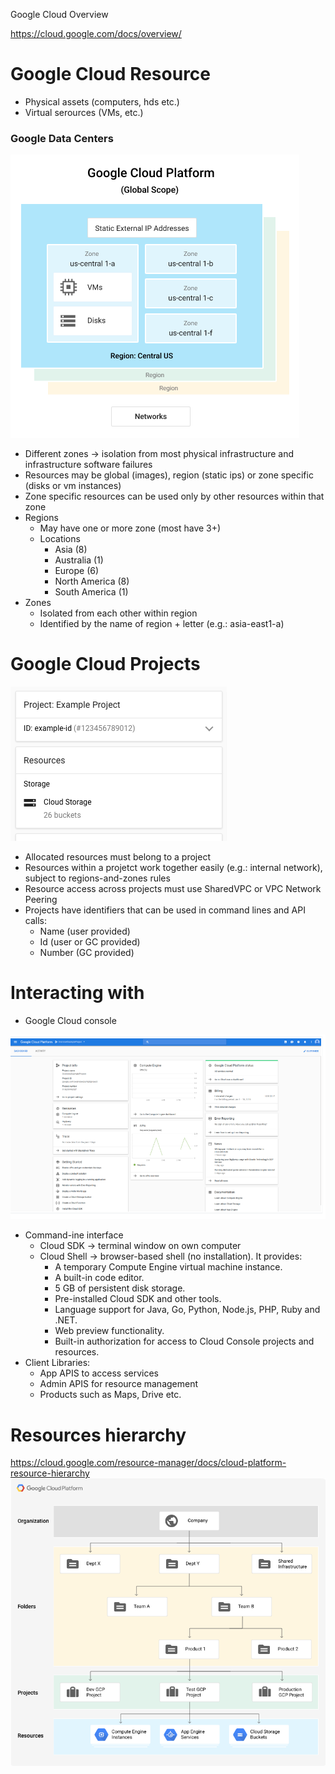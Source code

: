 Google Cloud Overview

https://cloud.google.com/docs/overview/

# Google Cloud Resource
- Physical assets (computers, hds etc.)
- Virtual serources (VMs, etc.)

### Google Data Centers
![image-kf5dr8ay.png](..//_resources/bb04fb73b0114b8f949857d89e5405a9.png)

- Different zones -> isolation from most physical infrastructure and infrastructure software failures
- Resources may be global (images), region (static ips) or zone specific (disks or vm instances)
- Zone specific resources can be used only by other resources within that zone
- Regions
    - May have one or more zone (most have 3+)
    - Locations
      - Asia (8)
      - Australia (1)
      - Europe (6)
      - North America (8)
      - South America (1)
- Zones
    - Isolated from each other within region
    - Identified by the name of region + letter (e.g.: asia-east1-a)

# Google Cloud Projects
![image-kf5echj1.png](..//_resources/ce73f1576fdb4c5cb1cc7ae593687c5a.png)
- Allocated resources must belong to a project
- Resources within a projetct work together easily (e.g.: internal network), subject to regions-and-zones rules
- Resource access across projects must use SharedVPC or VPC Network Peering
- Projects have identifiers that can be used in command lines and API calls:
	- Name (user provided)
	- Id (user or GC provided)
	- Number (GC provided)

# Interacting with 
- Google Cloud console

![image-kf5ehamr.png](..//_resources/3c54d594cc894b3b9a81d17e4778da5d.png)

- Command-ine interface
	- Cloud SDK -> terminal window on own computer
	- Cloud Shell -> browser-based shell (no installation). It provides:
		- A temporary Compute Engine virtual machine instance.
		- A built-in code editor.
		- 5 GB of persistent disk storage.
		- Pre-installed Cloud SDK and other tools.
		- Language support for Java, Go, Python, Node.js, PHP, Ruby and .NET.
		- Web preview functionality.
		- Built-in authorization for access to Cloud Console projects and resources. 
- Client Libraries:
	- App APIS to access services
	- Admin APIS for resource management
	- Products such as Maps, Drive etc.

# Resources hierarchy
https://cloud.google.com/resource-manager/docs/cloud-platform-resource-hierarchy
![](../_resources/2020-10-29-18-44-20.png)